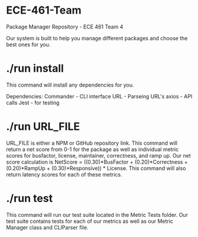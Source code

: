 # ECE-461-Team
Package Manager Repository - ECE 461 Team 4

Our system is built to help you manage different packages and choose the best ones for you.

 # ./run install
This command will install any dependencies for you.

Dependencies:
Commander   - CLI interface
URL         - Parseing URL's
axios       - API calls
Jest        - for testing

# ./run URL_FILE
URL_FILE is either a NPM or GitHub repository link. 
This command will return a net score from 0-1 for the package as well as individual metric scores for busfactor, license, maintainer, correctness, and ramp up.
Our net score calculation is NetScore = ((0.30)*BusFactor + (0.20)*Correctness + (0.20)*RampUp + (0.30)*Responsive)) * License.
This command will also return latency scores for each of these metrics.

# ./run test
This command will run our test suite located in the Metric Tests folder. Our test suite contains tests for each of our metrics as well as our Metric Manager class and CLIParser file.
